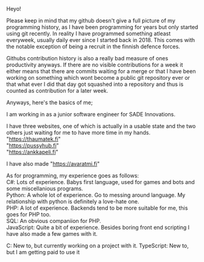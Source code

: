Heyo!  

Please keep in mind that my github doesn't give a full picture of my programming history, as I have been programming for years but only started using git recently. In reality I have programmed something atleast everyweek, usually daily ever since I started back in 2018. This comes with the notable exception of being a recruit in the finnish defence forces.  

Githubs contribution history is also a really bad measure of ones productivity anyways. If there are no visible contributions for a week it either means that there are commits waiting for a merge or that I have been working on something which wont become a public git repository ever or that what ever I did that day got squashed into a repository and thus is counted as contribution for a later week.

Anyways, here's the basics of me;  

I am working in as a junior software engineer for SADE Innovations.  

I have three websites, one of which is actually in a usable state and the two others just waiting for me to have more time in my hands.  
"https://thaumatek.fi"  
"https://pussyhub.fi"  
"https://ankkapeli.fi"  

I have also made "https://avaratmi.fi"

As for programming, my experience goes as follows:  
C#: Lots of experience. Babys first language, used for games and bots and some miscellanious programs.  
Python: A whole lot of experience. Go to messing around language. My relationship with python is definitely a love-hate one.  
PHP: A lot of experience. Backends tend to be more suitable for me, this goes for PHP too.  
SQL: An obvious companiion for PHP.  
JavaScript: Quite a bit of experience. Besides boring front end scripting I have also made a few games with it.  

C: New to, but currently working on a project with it. 
TypeScript: New to, but I am getting paid to use it
